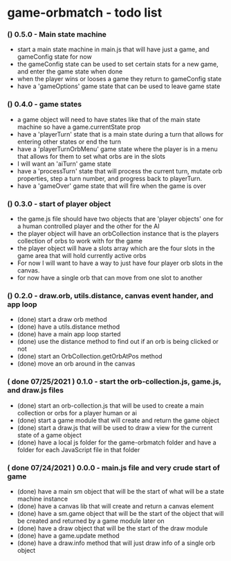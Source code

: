# game-orbmatch - todo list

### () 0.5.0 - Main state machine
* start a main state machine in main.js that will have just a game, and gameConfig state for now
* the gameConfig state can be used to set certain stats for a new game, and enter the game state when done
* when the player wins or looses a game they return to gameConfig state
* have a 'gameOptions' game state that can be used to leave game state

### () 0.4.0 - game states
* a game object will need to have states like that of the main state machine so have a game.currentState prop
* have a 'playerTurn' state that is a main state during a turn that allows for entering other states or end the turn
* have a 'playerTurnOrbMenu' game state where the player is in a menu that allows for them to set what orbs are in the slots 
* I will want an 'aiTurn' game state
* have a 'processTurn' state that will process the current turn, mutate orb properties, step a turn number, and progress back to playerTurn.
* have a 'gameOver' game state that will fire when the game is over

### () 0.3.0  - start of player object
* the game.js file should have two objects that are 'player objects' one for a human controlled player and the other for the AI
* the player object will have an orbCollection instance that is the players collection of orbs to work with for the game
* the player object will have a slots array which are the four slots in the game area that will hold currently active orbs
* For now I will want to have a way to just have four player orb slots in the canvas.
* for now have a single orb that can move from one slot to another

### () 0.2.0 - draw.orb, utils.distance, canvas event hander, and app loop
* (done) start a draw orb method
* (done) have a utils.distance method
* (done) have a main app loop started
* (done) use the distance method to find out if an orb is being clicked or not
* (done) start an OrbCollection.getOrbAtPos method
* (done) move an orb around in the canvas

### ( done 07/25/2021 ) 0.1.0 - start the orb-collection.js, game.js, and draw.js files
* (done) start an orb-collection.js that will be used to create a main collection or orbs for a player human or ai
* (done) start a game module that will create and return the game object
* (done) start a draw.js that will be used to draw a view for the current state of a game object
* (done) have a local js folder for the game-orbmatch folder and have a folder for each JavaScript file in that folder

### ( done 07/24/2021 ) 0.0.0 - main.js file and very crude start of game
* (done) have a main sm object that will be the start of what will be a state machine instance
* (done) have a canvas lib that will create and return a canvas element
* (done) have a sm.game object that will be the start of the object that will be created and returned by a game module later on
* (done) have a draw object that will be the start of the draw module
* (done) have a game.update method
* (done) have a draw.info method that will just draw info of a single orb object